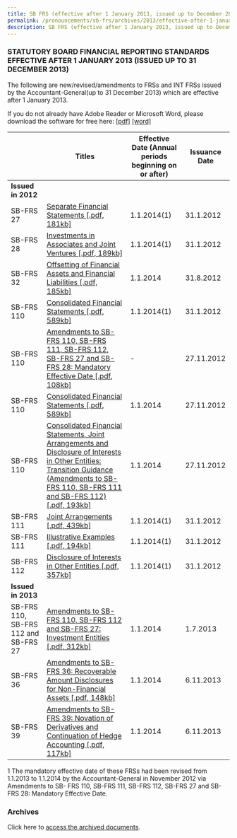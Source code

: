 ```yaml
---
title: SB FRS (effective after 1 January 2013, issued up to December 2013)
permalink: /pronouncements/sb-frs/archives/2013/effective-after-1-january-2013-issued-up-to-december-2013/
description: SB FRS (effective after 1 January 2013, issued up to December 2013)
---
```

### STATUTORY BOARD FINANCIAL REPORTING STANDARDS EFFECTIVE AFTER 1 JANUARY 2013 (ISSUED UP TO 31 DECEMBER 2013)

The following are new/revised/amendments to FRSs and INT FRSs issued by the Accountant-General(up to 31 December 2013) which are effective after 1 January 2013.

If you do not already have Adobe Reader or Microsoft Word, please download the software for free here: [\[pdf\]](http://www.adobe.com/products/acrobat/readstep2.html) [\[word\]](http://www.microsoft.com/downloads/details.aspx?FamilyID=95e24c87-8732-48d5-8689-ab826e7b8fdf&DisplayLang=en)

|  | Titles | Effective Date (Annual periods beginning on or after) | Issuance Date |
| -------- | -------- | -------- | -------- |
| **Issued in 2012** |  |  |  |
| SB-FRS 27 | [Separate Financial Statements [.pdf, 181kb]](/files/Docs/Default%20Source/Sb%20Frs/Aft%201%20Jan%202013%20to%20Dec%202013/sb-frs_27-separate_financial_statements.pdf) | 1.1.2014(1) | 31.1.2012 |
| SB-FRS 28 | [Investments in Associates and Joint Ventures [.pdf, 189kb]](/files/Docs/Default%20Source/Sb%20Frs/Aft%201%20Jan%202013%20to%20Dec%202013/sb-frs_28-investments_in_associates_and_joint_ventures.pdf) | 1.1.2014(1) | 31.1.2012 |
| SB-FRS 32 | [Offsetting of Financial Assets and Financial Liabilities [.pdf, 185kb]](/files/Docs/Default%20Source/Sb%20Frs/Aft%201%20Jan%202013%20to%20Dec%202013/amendments_to_sb-frs_32_offsetting_of_financial_assets-financial_liabilit.pdf) |  1.1.2014 | 31.8.2012 |
| SB-FRS 110 | [Consolidated Financial Statements [.pdf, 589kb]](/files/Docs/Default%20Source/Sb%20Frs/Aft%201%20Jan%202013%20to%20Dec%202013/sb-frs_110-consolidated_financial_statements.pdf) | 1.1.2014(1) | 31.1.2012 |
| SB-FRS 110 | [Amendments to SB-FRS 110, SB-FRS 111, SB-FRS 112, SB-FRS 27 and SB-FRS 28: Mandatory Effective Date [.pdf, 108kb]](/files/Docs/Default%20Source/Sb%20Frs/Aft%201%20Jan%202013%20to%20Dec%202013/amendments_to_sb-frs-110_111_112_27_28_mandatory_effective_date.pdf) | - | 27.11.2012 |
| SB-FRS 110 | [Consolidated Financial Statements [.pdf, 589kb]](/files/Docs/Default%20Source/Sb%20Frs/Aft%201%20Jan%202013%20to%20Dec%202013/sb-frs_110-consolidated_financial_statements.pdf) | 1.1.2014 | 27.11.2012 |
| SB-FRS 110 | [Consolidated Financial Statements, Joint Arrangements and Disclosure of Interests in Other Entities: Transition Guidance (Amendments to SB-FRS 110, SB-FRS 111 and SB-FRS 112) [.pdf, 193kb]](/files/Docs/Default%20Source/Sb%20Frs/Aft%201%20Jan%202013%20to%20Dec%202013/amendments_to_sb-frs-110_111_112_transition-guidance.pdf) | 1.1.2014 | 27.11.2012 |
| SB-FRS 111 | [Joint Arrangements [.pdf, 439kb]](/files/Docs/Default%20Source/Sb%20Frs/Aft%201%20Jan%202013%20to%20Dec%202013/sb-frs_111-joint_arrangements.pdf) | 1.1.2014(1) | 31.1.2012 |
| SB-FRS 111 | [Illustrative Examples [.pdf, 194kb]](/files/Docs/Default%20Source/Sb%20Frs/Aft%201%20Jan%202013%20to%20Dec%202013/sb-frs_111-joint_arrangements_(ie).pdf) | 1.1.2014(1) | 31.1.2012 |
| SB-FRS 112 | [Disclosure of Interests in Other Entities [.pdf, 357kb]](/files/Docs/Default%20Source/Sb%20Frs/Aft%201%20Jan%202013%20to%20Dec%202013/sb-frs_112-disclosure_of_interests_in_other_entities.pdf) | 1.1.2014(1) | 31.1.2012 |
| **Issued in 2013** |  |  |  |
| SB-FRS 110, SB-FRS 112 and SB-FRS 27 | [Amendments to SB-FRS 110, SB-FRS 112 and SB-FRS 27: Investment Entities [.pdf, 312kb]](/files/Docs/Default%20Source/Sb%20Frs/Aft%201%20Jan%202013%20to%20Dec%202013/amendments_to_sb-frs110_sb-frs112_sb-frs27_investment_entities.pdf) | 1.1.2014 | 1.7.2013 |
| SB-FRS 36 | [Amendments to SB-FRS 36: Recoverable Amount Disclosures for Non-Financial Assets [.pdf, 148kb]](/files/Docs/Default%20Source/Sb%20Frs/Aft%201%20Jan%202013%20to%20Dec%202013/amendments_to_sb-frs_36_(jul_2013).pdf) | 1.1.2014 | 6.11.2013 |
| SB-FRS 39 | [Amendments to SB-FRS 39: Novation of Derivatives and Continuation of Hedge Accounting [.pdf, 117kb]](/files/Docs/Default%20Source/Sb%20Frs/Aft%201%20Jan%202013%20to%20Dec%202013/amendments_to_sb-frs_39__(september__2013).pdf) | 1.1.2014 | 6.11.2013 |

1 The mandatory effective date of these FRSs had been revised from 1.1.2013 to 1.1.2014 by the Accountant-General in November 2012 via Amendments to SB- FRS 110, SB-FRS 111, SB-FRS 112, SB-FRS 27 and SB- FRS 28: Mandatory Effective Date.

### Archives 

Click here to [access the archived documents](/pronouncements/sb-frs/archives/).